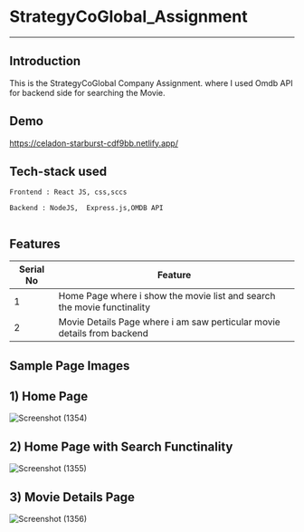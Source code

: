 # StrategyCoGlobal_Assignment

---

**Introduction**
---
This is the StrategyCoGlobal Company Assignment. where I used Omdb API for backend side for searching the Movie.

## Demo

https://celadon-starburst-cdf9bb.netlify.app/

##  Tech-stack used
  
   ```
Frontend : React JS, css,sccs

Backend : NodeJS,  Express.js,OMDB API


   ```


## Features

 | Serial No            | Feature                                                              |
| ----------------- | ------------------------------------------------------------------ |
| 1 | Home Page where i show the movie list and search the movie functinality |
| 2 | Movie Details Page  where i am saw perticular movie details from backend |





  **Sample Page Images**
  ---
  
  **1) Home Page**
  ---

![Screenshot (1354)](https://github.com/deep1524/StrategyCoGlobal_Assignment/assets/105913793/2727ff58-eb62-46f2-989c-0b0f8bb2fe3c)


  
  **2) Home Page with Search Functinality**
   ---

![Screenshot (1355)](https://github.com/deep1524/StrategyCoGlobal_Assignment/assets/105913793/b0448621-2825-4858-b46b-9a09adf48831)


  **3) Movie Details Page**
  ---

![Screenshot (1356)](https://github.com/deep1524/StrategyCoGlobal_Assignment/assets/105913793/86507e69-6a6e-49ec-849b-949fa530aba7)



